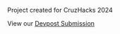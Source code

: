 Project created for CruzHacks 2024

View our [Devpost Submission](https://devpost.com/software/safe-and-slug)
